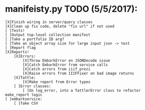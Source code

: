 manifeisty.py TODO (5/5/2017):
===============================
	[X]Finish wiring in server/query classes
	[X]Clean up fix code, delete "fix url" if not used
	[ ]Tests!
	[ ]Output top-level collection manifest
	[ ]Take a portfolio ID arg?
	[ ]Take an object array size for large input json -> test
	[ ]Report flag
	[X]Reports! 
		[X]Errors:
			[X]Throw EmbarkError on JSONDecode issue
			[X]Catch EmbarkError from service calls
			[X]Catch errors from iiif_prezi
			[X]Raise errors from IIIFFixer on bad image returns
		[X]Tattle:
			[X]Make report from Error types
		[ ]Error classes:
			[ ]On log_error, into a TattlerError class to refactor make_report logic
	[ ]embarkservice:
		[ ]Take CSV